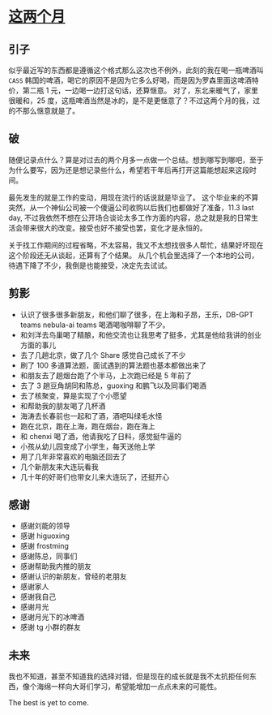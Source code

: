 # [这两个月](https://github.com/yihong0618/gitblog/issues/299)

## 引子

似乎最近写的东西都是遵循这个格式那么这次也不例外，此刻的我在喝一瓶啤酒叫 `CASS` 韩国的啤酒，喝它的原因不是因为它多么好喝，而是因为罗森里面这啤酒特价，第二瓶 1 元，一边喝一边打这句话，还算惬意。
对了，东北来暖气了，家里很暖和，25 度，这瓶啤酒当然是冰的，是不是更惬意了？不过这两个月的我，过的不那么惬意就是了。

## 破

随便记录点什么？算是对过去的两个月多一点做一个总结。想到哪写到哪吧，至于为什么要写，因为还是想记录些什么，希望若干年后再打开这篇能想起来这段时间。

最先发生的就是工作的变动，用现在流行的话说就是毕业了。
这个毕业来的不算突然，从一个神仙公司被一个傻逼公司收购以后我们也都做好了准备，11.3 last day, 不过我依然不想在公开场合谈论太多工作方面的内容，总之就是我的日常生活会带来很大的改变。接受也好不接受也罢，变化才是永恒的。

关于找工作期间的过程省略，不太容易，我又不太想找很多人帮忙，结果好坏现在这个阶段还无从谈起，还算有了个结果。
从几个机会里选择了一个本地的公司，待遇下降了不少，我倒是也能接受，决定先去试试。

## 剪影

- 认识了很多很多新朋友，和他们聊了很多，在上海和子昂，王乐，DB-GPT teams nebula-ai teams 喝酒喝咖啡聊了不少。
- 和刘洋去鸟巢喝了精酿，和他交流也让我思考了挺多，尤其是他给我讲的创业方面的事儿
- 去了几趟北京，做了几个 Share 感觉自己成长了不少
- 刷了 100 多道算法题，面试遇到的算法题也基本都做出来了
- 和朋友去了趟烟台跑了个半马，上次跑已经是 5 年前了
- 去了 3 趟豆角胡同和陈总，guoxing 和鹏飞以及同事们喝酒
- 去了核聚变，算是实现了个小愿望
- 和帮助我的朋友喝了几杯酒
- 海涛去长春前也一起和了酒，酒吧叫绿毛水怪
- 跑在北京，跑在上海，跑在烟台，跑在海上
- 和 chenxi 喝了酒，他请我吃了日料，感觉挺牛逼的
- 小孩从幼儿园变成了小学生，每天送他上学
- 用了几年非常喜欢的电脑还回去了
- 几个新朋友来大连玩看我
- 几十年的好哥们也带女儿来大连玩了，还挺开心

## 感谢

- 感谢刘能的领导
- 感谢 higuoxing
- 感谢 frostming
- 感谢陈总，同事们
- 感谢帮助我内推的朋友
- 感谢认识的新朋友，曾经的老朋友
- 感谢家人
- 感谢我自己
- 感谢月光
- 感谢月光下的冰啤酒
- 感谢 tg 小群的群友

## 未来

我也不知道，甚至不知道我的选择对错，但是现在的成长就是我不太抗拒任何东西，像个海绵一样向大哥们学习，希望能增加一点点未来的可能性。

The best is yet to come.
